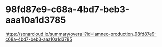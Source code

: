 # 98fd87e9-c68a-4bd7-beb3-aaa10a1d3785
https://sonarcloud.io/summary/overall?id=iamneo-production_98fd87e9-c68a-4bd7-beb3-aaa10a1d3785
